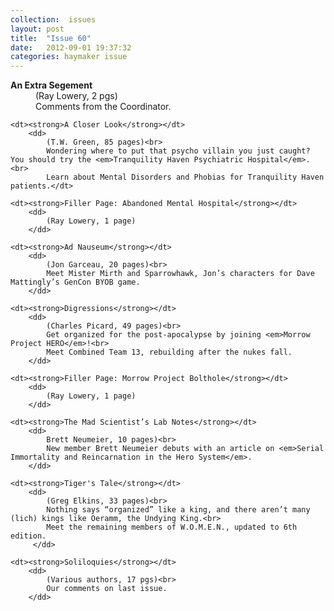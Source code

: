 ```yaml
---
collection:  issues
layout: post
title:  "Issue 60"
date:   2012-09-01 19:37:32
categories: haymaker issue
---
```


<dl>
	<dt><strong>An Extra Segement</strong></dt>
		<dd>
		 	(Ray Lowery, 2 pgs)<br>
			Comments from the Coordinator.
		</dd>

	<dt><strong>A Closer Look</strong></dt>
		<dd>
		 	(T.W. Green, 85 pages)<br>
			Wondering where to put that psycho villain you just caught? You should try the <em>Tranquility Haven Psychiatric Hospital</em>.<br>
			Learn about Mental Disorders and Phobias for Tranquility Haven patients.</dt>

	<dt><strong>Filler Page: Abandoned Mental Hospital</strong></dt>
		<dd>
		 	(Ray Lowery, 1 page)
		</dd>

	<dt><strong>Ad Nauseum</strong></dt>
		<dd>
		 	(Jon Garceau, 20 pages)<br>
			Meet Mister Mirth and Sparrowhawk, Jon’s characters for Dave Mattingly’s GenCon BYOB game.
		</dd>

	<dt><strong>Digressions</strong></dt>
		<dd>
		 	(Charles Picard, 49 pages)<br>
	 		Get organized for the post-apocalypse by joining <em>Morrow Project HERO</em>!<br>
	 		Meet Combined Team 13, rebuilding after the nukes fall.
	 	</dd>

	<dt><strong>Filler Page: Morrow Project Bolthole</strong></dt>
		<dd>
		 	(Ray Lowery, 1 page)
		</dd>

	<dt><strong>The Mad Scientist’s Lab Notes</strong></dt>
		<dd>
		 	Brett Neumeier, 10 pages)<br>
	 		New member Brett Neumeier debuts with an article on <em>Serial Immortality and Reincarnation in the Hero System</em>.
		</dd>

	<dt><strong>Tiger's Tale</strong></dt>
		<dd>
		 	(Greg Elkins, 33 pages)<br>
		 	Nothing says “organized” like a king, and there aren’t many (lich) kings like Oeramm, the Undying King.<br>
			Meet the remaining members of W.O.M.E.N., updated to 6th edition.
		 </dd>

	<dt><strong>Soliloquies</strong></dt>
		<dd>
		 	(Various authors, 17 pgs)<br>
			Our comments on last issue.
		</dd>
</dl>